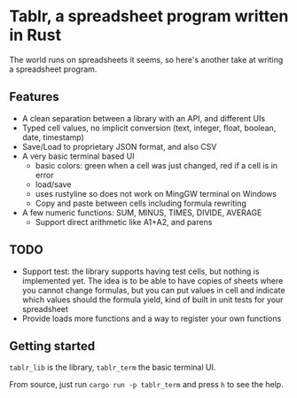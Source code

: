 # Tablr, a spreadsheet program written in Rust

The world runs on spreadsheets it seems, so here's another take at writing a spreadsheet program.

## Features

- A clean separation between a library with an API, and different UIs
- Typed cell values, no implicit conversion (text, integer, float, boolean, date, timestamp)
- Save/Load to proprietary JSON format, and also CSV
- A very basic terminal based UI
    - basic colors: green when a cell was just changed, red if a cell is in error
    - load/save
    - uses rustyline so does not work on MingGW terminal on Windows
    - Copy and paste between cells including formula rewriting
- A few numeric functions: SUM, MINUS, TIMES, DIVIDE, AVERAGE
    - Support direct arithmetic like A1+A2, and parens

## TODO

- Support test: the library supports having test cells, but nothing is implemented yet. The idea is to be able to have copies of sheets where you cannot change formulas, but you can put values in cell and indicate which values should the formula yield, kind of built in unit tests for your spreadsheet
- Provide loads more functions and a way to register your own functions


## Getting started

`tablr_lib` is the library, `tablr_term` the basic terminal UI.

From source, just run `cargo run -p tablr_term` and press `h` to see the help.
